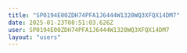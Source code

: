 ```yaml
---
title: "SP0194E00ZDH74PFA1J6444W1320WQ3XFQX14DM7"
date: 2025-01-23T08:51:03.626Z
user: SP0194E00ZDH74PFA1J6444W1320WQ3XFQX14DM7
layout: "users"
---
```

    